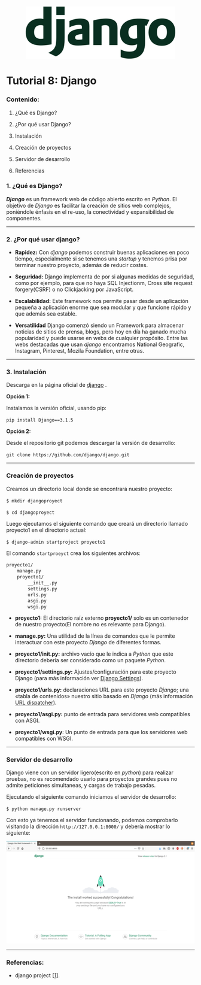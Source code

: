 <p align="center">
<img src = "img/django.png" width="400">
</p>


# Tutorial 8: Django


### Contenido:

1. ¿Qué es Django?
2. ¿Por qué usar Django?
3. Instalación 
4. Creación de proyectos
5. Servidor de desarrollo

6. Referencias



### 1. ¿Qué es Django?


***Django*** es un framework web de código abierto escrito en *Python*. El objetivo de *Django* es facilitar la creación de sitios web complejos, poniéndole énfasis en el re-uso, la conectividad y expansibilidad de componentes.
******
### 2. ¿Por qué usar django?

* **Rapidez:**
Con *django* podemos construir buenas aplicaciones en poco tiempo, especialmente si se tenemos una *startup* y tenemos prisa por terminar nuestro proyecto, además de reducir costes.

* **Seguridad:** 
Django implementa de por si algunas medidas de seguridad, como por ejemplo, para que no haya SQL Injectionm, Cross site request forgery(CSRF) o no Clickjacking por JavaScript.

* **Escalabilidad:**
Este framework nos permite pasar desde un aplicación pequeña a aplicación enorme que sea modular y que funcione rápido y que además sea estable.

* **Versatilidad** 
Django comenzó siendo un Framework para almacenar noticias de sitios de prensa, blogs, pero hoy en día ha ganado mucha popularidad y puede usarse en webs de cualquier propósito. Entre las webs destacadas que usan *django* encontramos National Geografic, Instagram, Pinterest, Mozila Foundation, entre otras.


****

 ### 3. Instalación

Descarga en la página oficial de [django](https://www.djangoproject.com/download/) .

**Opción 1:** 

Instalamos la versión oficial, usando pip:

`pip install Django==3.1.5`

**Opción 2:**

Desde el repositorio git podemos descargar la versión de desarrollo:

`git clone https://github.com/django/django.git`


****

### Creación de proyectos

Creamos un directorio local donde se encontrará nuestro proyecto:

`$ mkdir djangoproyect`

`$ cd djangoproyect`

Luego ejecutamos el siguiente comando que creará un directorio llamado proyecto1 en el directorio actual:

`$ django-admin startproject proyecto1`

El comando `startproeyct` crea los siguientes archivos:

````````
proyecto1/
    manage.py
    proyecto1/
        __init__.py
        settings.py
        urls.py
        asgi.py
        wsgi.py

````````

* **proyecto1:** El directorio raíz externo **proyecto1/** solo es un contenedor de nuestro proyecto(El nombre no es relevante para Django).

* **manage.py:**  Una utilidad de la línea de comandos que le permite interactuar con este proyecto *Django* de diferentes formas.

* **proyecto1/__init__.py:** archivo vacío que le indica a *Python* que este directorio debería ser considerado como un paquete *Python*.

* **proyecto1/settings.py:** Ajustes/configuración para este proyecto Django (para más información ver [Django Settings](https://docs.djangoproject.com/es/3.1/topics/settings/)).


* **proyecto1/urls.py:** declaraciones URL para este proyecto *Django*; una «tabla de contenidos» nuestro sitio basado en *Django* (más información [URL dispatcher](https://docs.djangoproject.com/es/3.1/topics/http/urls/)).

* **proyecto1/asgi.py:** punto de entrada para servidores web compatibles con ASGI.

* **proyecto1/wsgi.py**: Un punto de entrada para que los servidores web compatibles con WSGI.

**** 
### Servidor de desarrollo
Django viene con un servidor ligero(escrito en *python*) para realizar pruebas, no es recomendado usarlo para proyectos grandes pues no admite peticiones simultaneas, y cargas de trabajo pesadas.

Ejecutando  el siguiente comando iniciamos el servidor de desarrollo:

`$ python manage.py runserver`

Con esto ya tenemos el servidor funcionando, podemos comprobarlo visitando la dirección `http://127.0.0.1:8000/` y debería mostrar lo siguiente: 



<p align="center">
<img src = "img/img1.png" width="800">
</p>



***
### Referencias: 

* django project [[1](https://www.djangoproject.com/)].












